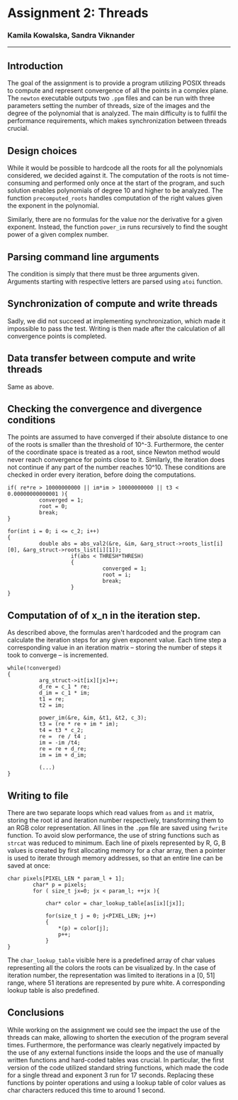 # Assignment 2: Threads
### Kamila Kowalska, Sandra Viknander
---
## Introduction
The goal of the assignment is to provide a program utilizing POSIX threads to compute and represent convergence of all the points in a complex plane. The `newton` executable outputs two `.ppm` files and can be run with three parameters setting the number of threads, size of the images and the degree of the polynomial that is analyzed. The main difficulty is to fullfil the performance requirements, which makes synchronization between threads crucial.

## Design choices
While it would be possible to hardcode all the roots for all the polynomials considered, we decided against it. The computation of the roots is not time-consuming and performed only once at the start of the program, and such solution enables polynomials of degree 10 and higher to be analyzed. The function `precomputed_roots` handles computation of the right values given the exponent in the polynomial.

Similarly, there are no formulas for the value nor the derivative for a given exponent. Instead, the function `power_im` runs recursively to find the sought power of a given complex number.

## Parsing command line arguments
The condition is simply that there must be three arguments given. Arguments starting with respective letters are parsed using `atoi` function.

## Synchronization of compute and write threads
Sadly, we did not succeed at implementing synchronization, which made it impossible to pass the test. Writing is then made after the calculation of all convergence points is completed.

## Data transfer between compute and write threads
Same as above.

## Checking the convergence and divergence conditions
The points are assumed to have converged if their absolute distance to one of the roots is smaller than the threshold of 10^-3. Furthermore, the center of the coordinate space is treated as a root, since Newton method would never reach convergence for points close to it. Similarly, the iteration does not continue if any part of the number reaches 10^10. 
These conditions are checked in order every iteration, before doing the computations.
```
if( re*re > 10000000000 || im*im > 10000000000 || t3 < 0.00000000000001 ){
          converged = 1;
          root = 0;
          break;
}

for(int i = 0; i <= c_2; i++)
{
          double abs = abs_val2(&re, &im, &arg_struct->roots_list[i][0], &arg_struct->roots_list[i][1]);
                    if(abs < THRESH*THRESH)
                    {
                              converged = 1;
                              root = i;
                              break;
                    }
}
```
## Computation of of x_n in the iteration step.
As described above, the formulas aren't hardcoded and the program can calculate the iteration steps for any given exponent value. Each time step a corresponding value in an iteration matrix – storing the number of steps it took to converge – is incremented.
```
while(!converged)
{
          arg_struct->it[ix][jx]++;
          d_re = c_1 * re;
          d_im = c_1 * im;
          t1 = re;
          t2 = im;

          power_im(&re, &im, &t1, &t2, c_3);
          t3 = (re * re + im * im);
          t4 = t3 * c_2;
          re =  re / t4 ;
          im = -im /t4;
          re = re + d_re;
          im = im + d_im;

          (...)
}
```
## Writing to file
There are two separate loops which read values from `as` and `it` matrix, storing the root id and iteration number respectively, transforming them to an RGB color representation. All lines in the `.ppm` file are saved using `fwrite` function. To avoid slow performance, the use of string functions such as `strcat` was reduced to minimum.
Each line of pixels represented by R, G, B values is created by first allocating memory for a char array, then a pointer is used to iterate through memory addresses, so that an entire line can be saved at once:
```
char pixels[PIXEL_LEN * param_l + 1];
        char* p = pixels;
        for ( size_t jx=0; jx < param_l; ++jx ){

            char* color = char_lookup_table[as[ix][jx]];

            for(size_t j = 0; j<PIXEL_LEN; j++)
            {
                *(p) = color[j];
                p++;
            }
}
```
The `char_lookup_table` visible here is a predefined array of char values representing all the colors the roots can be visualized by. In the case of iteration number, the representation was limited to iterations in a [0, 51] range, where 51 iterations are represented by pure white. A corresponding lookup table is also predefined.

## Conclusions

While working on the assignment we could see the impact the use of the threads can make, allowing to shorten the execution of the program several times. Furthermore, the performance was clearly negatively impacted by the use of any external functions inside the loops and the use of manually written functions and hard-coded tables was crucial. In particular, the first version of the code utilized standard string functions, which made the code for a single thread and exponent 3 run for 17 seconds. Replacing these functions by pointer operations and using a lookup table of color values as char characters reduced this time to around 1 second.
